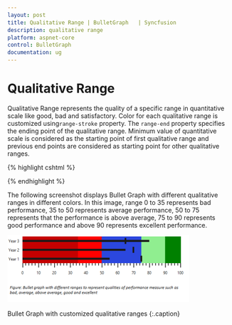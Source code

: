 ```yaml
---
layout: post
title: Qualitative Range | BulletGraph	 | Syncfusion
description: qualitative range
platform: aspnet-core
control: BulletGraph	
documentation: ug
---
```


# Qualitative Range

Qualitative Range represents the quality of a specific range in quantitative scale like good, bad and satisfactory. Color for each qualitative range is customized using`range-stroke` property. The `range-end` property specifies the ending point of the qualitative range. Minimum value of quantitative scale is considered as the starting point of first qualitative range and previous end points are considered as starting point for other qualitative ranges. 

{% highlight cshtml %}

<ej-bullet-graph id="Bullets" height="120"  qualitative-range-size="80">
<e-quantitative-scale-settings interval="10" maximum="100" minimum="0">
<e-feature-measures>
<e-feature-measure comparative-measure="75" value="55" category="Year1">
</e-feature-measure>
<e-feature-measure comparative-measure="70" value="65" category="Year2">
</e-feature-measure>
<e-feature-measure comparative-measure="65" value="80" category="Year3">
</e-feature-measure>
</e-feature-measures>
<e-location x="50" y="20"></e-location>
</e-quantitative-scale-settings>
<e-qualitative-ranges>
<e-qualitative-range range-end="35" range-stroke="DarkRed" range-opacity="0.5">
</e-qualitative-range>
<e-qualitative-range range-end="50" range-stroke="Red" range-opacity="1">
</e-qualitative-range>
<e-qualitative-range range-end="75" range-stroke="Blue" range-opacity="0.7">
</e-qualitative-range>
<e-qualitative-range range-end="90" range-stroke="LightGreen" range-opacity="1">
</e-qualitative-range>
<e-qualitative-range range-end="100" range-stroke="Green" range-opacity="1">
</e-qualitative-range>
</e-qualitative-ranges>  
</ej-bullet-graph>

{% endhighlight %}

The following screenshot displays Bullet Graph with different qualitative ranges in different colors. In this image, range 0 to 35 represents bad performance, 35 to 50 represents average performance, 50 to 75 represents that the performance is above average, 75 to 90 represents good performance and above 90 represents excellent performance.

![](Qualitative-Range_images/Qualitative-Range_img1.png)

Bullet Graph with customized qualitative ranges
{:.caption}
